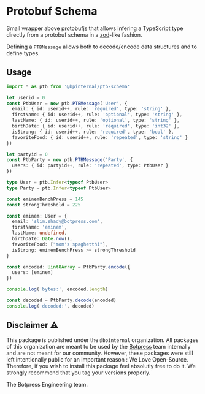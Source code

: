 # Protobuf Schema

Small wrapper above [protobufjs](https://github.com/protobufjs/protobuf.js) that allows infering a TypeScript type directly from a protobuf schema in a [zod](https://github.com/colinhacks/zod)-like fashion.

Defining a `PTBMessage` allows both to decode/encode data structures and to define types.

## Usage

```ts
import * as ptb from '@bpinternal/ptb-schema'

let userid = 0
const PtbUser = new ptb.PTBMessage('User', {
  email: { id: userid++, rule: 'required', type: 'string' },
  firstName: { id: userid++, rule: 'optional', type: 'string' },
  lastName: { id: userid++, rule: 'optional', type: 'string' },
  birthDate: { id: userid++, rule: 'required', type: 'int32' },
  isStrong: { id: userid++, rule: 'required', type: 'bool' },
  favoriteFood: { id: userid++, rule: 'repeated', type: 'string' }
})

let partyid = 0
const PtbParty = new ptb.PTBMessage('Party', {
  users: { id: partyid++, rule: 'repeated', type: PtbUser }
})

type User = ptb.Infer<typeof PtbUser>
type Party = ptb.Infer<typeof PtbUser>

const eminemBenchPress = 145
const strongThreshold = 225

const eminem: User = {
  email: 'slim.shady@botpress.com',
  firstName: 'eminem',
  lastName: undefined,
  birthDate: Date.now(),
  favoriteFood: ["mom's spaghetthi"],
  isStrong: eminemBenchPress >= strongThreshold
}

const encoded: Uint8Array = PtbParty.encode({
  users: [eminem]
})

console.log('bytes:', encoded.length)

const decoded = PtbParty.decode(encoded)
console.log('decoded:', decoded)
```

## Disclaimer ⚠️

This package is published under the `@bpinternal` organization. All packages of this organization are meant to be used by the [Botpress](https://github.com/botpress/botpress) team internally and are not meant for our community. However, these packages were still left intentionally public for an important reason : We Love Open-Source. Therefore, if you wish to install this package feel absolutly free to do it. We strongly recommend that you tag your versions properly.

The Botpress Engineering team.
